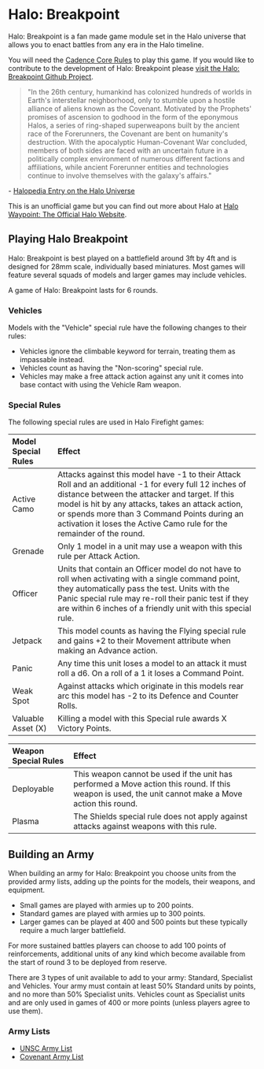 # Halo: Breakpoint 

Halo: Breakpoint is a fan made game module set in the Halo universe that allows you to enact battles from any era in the Halo timeline.

You will need the [Cadence Core Rules](https://Cadence.Games/core-rules/) to play this game. If you would like to contribute to the development of Halo: Breakpoint please [visit the Halo: Breakpoint Github Project](https://github.com/open-source-tabletop/halo-breakpoint).

> "In the 26th century, humankind has colonized hundreds of worlds in Earth's interstellar neighborhood, only to stumble upon a hostile alliance of aliens known as the Covenant. Motivated by the Prophets' promises of ascension to godhood in the form of the eponymous Halos, a series of ring-shaped superweapons built by the ancient race of the Forerunners, the Covenant are bent on humanity's destruction. With the apocalyptic Human-Covenant War concluded, members of both sides are faced with an uncertain future in a politically complex environment of numerous different factions and affiliations, while ancient Forerunner entities and technologies continue to involve themselves with the galaxy's affairs."

\- [Halopedia Entry on the Halo Universe](https://www.halopedia.org/)

This is an unofficial game but you can find out more about Halo at [Halo Waypoint: The Official Halo Website](https://www.halowaypoint.com/).

## Playing Halo Breakpoint 

Halo: Breakpoint is best played on a battlefield around 3ft by 4ft and is designed for 28mm scale, individually based miniatures. Most games will feature several squads of models and larger games may include vehicles.

A game of Halo: Breakpoint lasts for 6 rounds.

### Vehicles

Models with the "Vehicle" special rule have the following changes to their rules:

- Vehicles ignore the climbable keyword for terrain, treating them as impassable instead.
- Vehicles count as having the "Non-scoring" special rule.
- Vehicles may make a free attack action against any unit it comes into base contact with using the Vehicle Ram weapon.

### Special Rules

The following special rules are used in Halo Firefight games:

| Model Special Rules | Effect |
| :------------------ | :----- |
| Active Camo | Attacks against this model have -1 to their Attack Roll and an additional -1 for every full 12 inches of distance between the attacker and target. If this model is hit by any attacks, takes an attack action, or spends more than 3 Command Points during an activation it loses the Active Camo rule for the remainder of the round. |
| Grenade | Only 1 model in a unit may use a weapon with this rule per Attack Action. |
| Officer | Units that contain an Officer model do not have to roll when activating with a single command point, they automatically pass the test. Units with the Panic special rule may re-roll their panic test if they are within 6 inches of a friendly unit with this special rule. |
| Jetpack | This model counts as having the Flying special rule and gains +2 to their Movement attribute when making an Advance action. |
| Panic | Any time this unit loses a model to an attack it must roll a d6. On a roll of a 1 it loses a Command Point. |
| Weak Spot | Against attacks which originate in this models rear arc this model has -2 to its Defence and Counter Rolls. |
| Valuable Asset (X) | Killing a model with this Special rule awards X Victory Points. |

| Weapon Special Rules | Effect |
| :------------------- | :----- |
| Deployable | This weapon cannot be used if the unit has performed a Move action this round. If this weapon is used, the unit cannot make a Move action this round. |
| Plasma | The Shields special rule does not apply against attacks against weapons with this rule. |

## Building an Army

When building an army for Halo: Breakpoint you choose units from the provided army lists, adding up the points for the models, their weapons, and equipment.

- Small games are played with armies up to 200 points.
- Standard games are played with armies up to 300 points.
- Larger games can be played at 400 and 500 points but these typically require a much larger battlefield.

For more sustained battles players can choose to add 100 points of reinforcements, additional units of any kind which become available from the start of round 3 to be deployed from reserve. 

There are 3 types of unit available to add to your army: Standard, Specialist and Vehicles. Your army must contain at least 50% Standard units by points, and no more than 50% Specialist units. Vehicles count as Specialist units and are only used in games of 400 or more points (unless players agree to use them).

### Army Lists

- [UNSC Army List](https://github.com/open-source-tabletop/halo-breakpoint/blob/main/army-lists/unsc-army-list.md)
- [Covenant Army List](https://github.com/open-source-tabletop/halo-breakpoint/blob/main/army-lists/covenant-army-list.md)
